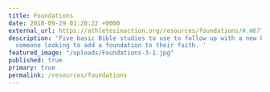 ```yaml
---
title: Foundations
date: 2018-09-29 01:20:22 +0000
external_url: https://athletesinaction.org/resources/foundations/#.W67TbGhKjIU
description: 'Five basic Bible studies to use to follow up with a new believer or
  someone looking to add a foundation to their faith. '
featured_image: "/uploads/Foundations-3-1.jpg"
published: true
primary: true
permalink: /resources/foundations
---
```

